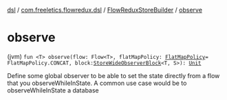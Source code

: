 [dsl](../../index.md) / [com.freeletics.flowredux.dsl](../index.md) / [FlowReduxStoreBuilder](index.md) / [observe](./observe.md)

# observe

(jvm) `fun <T> observe(flow: Flow<T>, flatMapPolicy: `[`FlatMapPolicy`](../-flat-map-policy/index.md)` = FlatMapPolicy.CONCAT, block: `[`StoreWideObserverBlock`](../-store-wide-observer-block.md)`<T, S>): `[`Unit`](https://kotlinlang.org/api/latest/jvm/stdlib/kotlin/-unit/index.html)

Define some global observer to be able to set the state directly from a flow that you observeWhileInState.
A common use case would be to observeWhileInState a database

